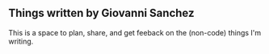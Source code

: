## Things written by Giovanni Sanchez

This is a space to plan, share, and get feeback on the (non-code) things I'm writing.
